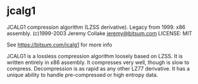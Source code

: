 # jcalg1
JCALG1 compression algorithm (LZSS derivative). Legacy from 1999. x86 assembly.
(c)1999-2003 Jeremy Collake <jeremy@bitsum.com>
LICENSE: MIT

See https://bitsum.com/jcalg1 for more info

JCALG1 is a lossless compression algorithm loosely based on LZSS. It is written entirely in x86 assembly. It compresses very well, though is slow to compress. Decompression is as rapid as any other LZ77 derivative. It has a unique ability to handle pre-compressed or high entropy data.
